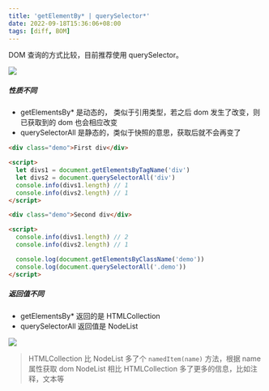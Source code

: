 ```yaml
---
title: 'getElementBy* | querySelector*'
date: 2022-09-18T15:36:06+08:00
tags: [diff, BOM]
---
```


DOM 查询的方式比较，目前推荐使用 querySelector。

![](https://cdn.staticaly.com/gh/yokiizx/picgo@master/img/20220918153426.png)

##### 性质不同

- getElementsBy\* 是动态的， 类似于引用类型，若之后 dom 发生了改变，则已获取到的 dom 也会相应改变
- querySelectorAll 是静态的，类似于快照的意思，获取后就不会再变了

```html
<div class="demo">First div</div>

<script>
  let divs1 = document.getElementsByTagName('div')
  let divs2 = document.querySelectorAll('div')
  console.info(divs1.length) // 1
  console.info(divs2.length) // 1
</script>

<div class="demo">Second div</div>

<script>
  console.info(divs1.length) // 2
  console.info(divs2.length) // 1

  console.log(document.getElementsByClassName('demo'))
  console.log(document.querySelectorAll('.demo'))
</script>
```

##### 返回值不同

- getElementsBy\* 返回的是 HTMLCollection
- querySelectorAll 返回值是 NodeList

![](https://cdn.staticaly.com/gh/yokiizx/picgo@master/img/20220918155922.png)

> HTMLCollection 比 NodeList 多了个 `namedItem(name)` 方法，根据 name 属性获取 dom
> NodeList 相比 HTMLCollection 多了更多的信息，比如注释，文本等
